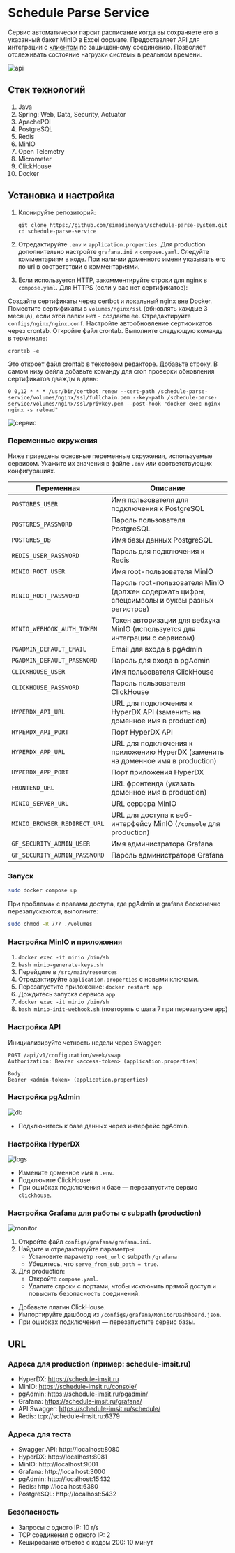 # Schedule Parse Service

Сервис автоматически парсит расписание когда вы сохраняете его в указанный бакет MinIO в Excel формате. Предоставляет API для интеграции с [клиентом](https://github.com/simadimonyan/electronic-schedule-app) по защищенному соединению. Позволяет отслеживать состояние нагрузки системы в реальном времени.

![api](/docs/api.png)

## Стек технологий

1. Java 
2. Spring: Web, Data, Security, Actuator
3. ApachePOI
4. PostgreSQL
5. Redis
6. MinIO
7. Open Telemetry 
8. Micrometer
9. ClickHouse
10. Docker

## Установка и настройка

1. Клонируйте репозиторий:
    ```
    git clone https://github.com/simadimonyan/schedule-parse-system.git
    cd schedule-parse-service
    ```

2. Отредактируйте `.env` и `application.properties`. Для production дополнительно настройте `grafana.ini` и `compose.yaml`. Следуйте комментариям в коде. При наличии доменного имени указывать его по url в соответствии с комментариями.
3. Если используется HTTP, закомментируйте строки для nginx в `compose.yaml`. Для HTTPS (если у вас нет сертификатов):

Создайте сертификаты через certbot и локальный nginx вне Docker.
Поместите сертификаты в `volumes/nginx/ssl` (обновлять каждые 3 месяца), если этой папки нет - создайте ее.
Отредактируйте `configs/nginx/nginx.conf`.
Настройте автообновление сертификатов через crontab. Откройте файл crontab. Выполните следующую команду в терминале:

```
crontab -e
```
Это откроет файл crontab в текстовом редакторе. Добавьте строку. В самом низу файла добавьте команду для cron проверки обновления сертификатов дважды в день:
```
0 0,12 * * * /usr/bin/certbot renew --cert-path /schedule-parse-service/volumes/nginx/ssl/fullchain.pem --key-path /schedule-parse-service/volumes/nginx/ssl/privkey.pem --post-hook "docker exec nginx nginx -s reload"
```

![сервис](./docs/service.png)

### Переменные окружения

Ниже приведены основные переменные окружения, используемые сервисом. Укажите их значения в файле `.env` или соответствующих конфигурациях.

| Переменная | Описание |
|------------|----------|
| `POSTGRES_USER` | Имя пользователя для подключения к PostgreSQL |
| `POSTGRES_PASSWORD` | Пароль пользователя PostgreSQL |
| `POSTGRES_DB` | Имя базы данных PostgreSQL |
| `REDIS_USER_PASSWORD` | Пароль для подключения к Redis |
| `MINIO_ROOT_USER` | Имя root-пользователя MinIO |
| `MINIO_ROOT_PASSWORD` | Пароль root-пользователя MinIO (должен содержать цифры, спецсимволы и буквы разных регистров) |
| `MINIO_WEBHOOK_AUTH_TOKEN` | Токен авторизации для вебхука MinIO (используется для интеграции с сервисом) |
| `PGADMIN_DEFAULT_EMAIL` | Email для входа в pgAdmin |
| `PGADMIN_DEFAULT_PASSWORD` | Пароль для входа в pgAdmin |
| `CLICKHOUSE_USER` | Имя пользователя ClickHouse |
| `CLICKHOUSE_PASSWORD` | Пароль пользователя ClickHouse |
| `HYPERDX_API_URL` | URL для подключения к HyperDX API (заменить на доменное имя в production) |
| `HYPERDX_API_PORT` | Порт HyperDX API |
| `HYPERDX_APP_URL` | URL для подключения к приложению HyperDX (заменить на доменное имя в production) |
| `HYPERDX_APP_PORT` | Порт приложения HyperDX |
| `FRONTEND_URL` | URL фронтенда (указать доменное имя в production) |
| `MINIO_SERVER_URL` | URL сервера MinIO |
| `MINIO_BROWSER_REDIRECT_URL` | URL для доступа к веб-интерфейсу MinIO (`/console` для production) |
| `GF_SECURITY_ADMIN_USER` | Имя администратора Grafana |
| `GF_SECURITY_ADMIN_PASSWORD` | Пароль администратора Grafana |

### Запуск

```bash
sudo docker compose up
```
При проблемах с правами доступа, где pgAdmin и grafana бесконечно перезапускаются, выполните:
```bash
sudo chmod -R 777 ./volumes
```

### Настройка MinIO и приложения

1. `docker exec -it minio /bin/sh`
2. `bash minio-generate-keys.sh`
3. Перейдите в `/src/main/resources`
4. Отредактируйте `application.properties` с новыми ключами.
5. Перезапустите приложение: `docker restart app`
6. Дождитесь запуска сервиса `app`
7. `docker exec -it minio /bin/sh`
8. `bash minio-init-webhook.sh` (повторять с шага 7 при перезапуске app)

### Настройка API

Инициализируйте четность недели через Swagger:
```
POST /api/v1/configuration/week/swap
Authorization: Bearer <access-token> (application.properties)

Body:
Bearer <admin-token> (application.properties)
```

### Настройка pgAdmin

![db](./docs/db.png)

- Подключитесь к базе данных через интерфейс pgAdmin.

### Настройка HyperDX

![logs](./docs/logs.png)

- Измените доменное имя в `.env`.
- Подключите ClickHouse.
- При ошибках подключения к базе — перезапустите сервис `clickhouse`.

### Настройка Grafana для работы с subpath (production)

![monitor](./docs/monitoring.jpg)

1. Откройте файл `configs/grafana/grafana.ini`.
2. Найдите и отредактируйте параметры:
    - Установите параметр `root_url` с subpath `/grafana`
    - Убедитесь, что `serve_from_sub_path = true`.
3. Для production:
    - Откройте `compose.yaml`.
    - Удалите строки с портами, чтобы исключить прямой доступ и повысить безопасность соединений.

- Добавьте плагин ClickHouse.
- Импортируйте дашборд из `/configs/grafana/MonitorDashboard.json`.
- При ошибках подключения — перезапустите сервис базы.

## URL

### Адреса для production (пример: schedule-imsit.ru)

- HyperDX: https://schedule-imsit.ru
- MinIO: https://schedule-imsit.ru/console/
- pgAdmin: https://schedule-imsit.ru/pgadmin/
- Grafana: https://schedule-imsit.ru/grafana/
- API Swagger: https://schedule-imsit.ru/schedule/
- Redis: tcp://schedule-imsit.ru:6379

### Адреса для теста

- Swagger API: http://localhost:8080
- HyperDX: http://localhost:8081
- MinIO: http://localhost:9001
- Grafana: http://localhost:3000
- pgAdmin: http://localhost:15432
- Redis: http://localhost:6380
- PostgreSQL: http://localhost:5432

### Безопасность

- Запросы с одного IP: 10 r/s
- TCP соединения с одного IP: 2
- Кеширование ответов с кодом 200: 10 минут